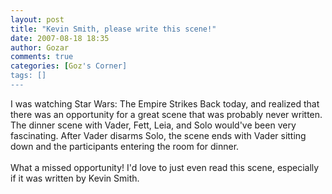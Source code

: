 ```yaml
---
layout: post
title: "Kevin Smith, please write this scene!"
date: 2007-08-18 18:35
author: Gozar
comments: true
categories: [Goz's Corner]
tags: []
---
```

I was watching Star Wars: The Empire Strikes Back today, and realized that there was an opportunity for a great scene that was probably never written. The dinner scene with Vader, Fett, Leia, and Solo would've been very fascinating. After Vader disarms Solo, the scene ends with Vader sitting down and the participants entering the room for dinner.<br />
<br />
What a missed opportunity! I'd love to just even read this scene, especially if it was written by Kevin Smith.

